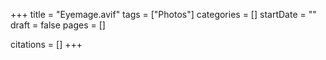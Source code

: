 +++
title = "Eyemage.avif"
tags = ["Photos"]
categories = []
startDate = ""
draft = false
pages = []

citations = []
+++
